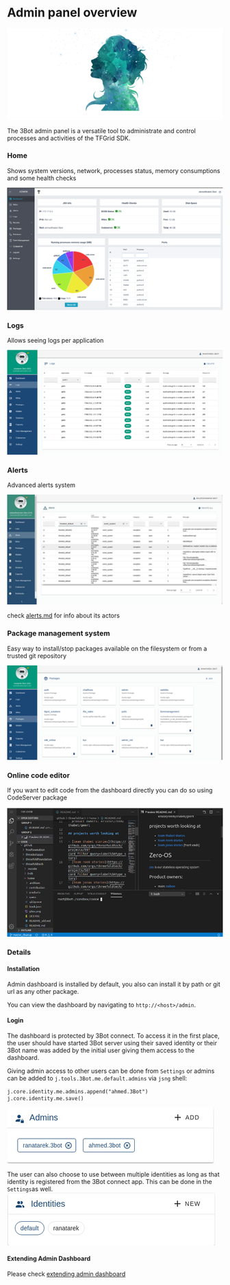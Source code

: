 # Admin panel overview

![](./img/admin_start.png)

The 3Bot admin panel is a versatile tool to administrate and control processes and activities of the TFGrid SDK.

### Home

Shows system versions, network, processes status, memory consumptions and some health checks

![./img/dashboard.png](./img/dashboard.png)

### Logs
Allows seeing logs per application

![logs](./img/logs.png)


### Alerts
Advanced alerts system

![alerts](./img/alerts.jpg)

check [alerts.md](admin_alerts.md) for info about its actors
### Package management system
Easy way to install/stop packages available on the filesystem or from a trusted git repository

![packagemanager](./img/packagemanager.png)


### Online code editor

If you want to edit code from the dashboard directly you can do so using CodeServer package

![codeserver](./img/codeserverterminal.png)

### Details

#### Installation

Admin dashboard is installed by default, you also can install it by path or git url as any other package.

You can view the dashboard by navigating to `http://<host>/admin`.

#### Login

The dashboard is protected by 3Bot connect. To access it in the first place, the user should have started 3Bot server using their saved identity  or their 3Bot name was added by the initial user giving them access to the dashboard.

Giving admin access to other users can be done from `Settings` or admins can be added to `j.tools.3Bot.me.default.admins` via `jsng` shell:

```python3
j.core.identity.me.admins.append("ahmed.3Bot")
j.core.identity.me.save()
```
![admin_list](./img/admin_list.png)


The user can also choose to use between multiple identities as long as that identity is registered from the 3Bot connect app. This can be done in the `Settings`as well.
![identity_list](./img/identity_list.png)


#### Extending Admin Dashboard

Please check [extending admin dashboard](admin_extending.md)



